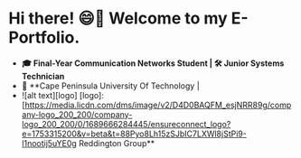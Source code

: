 # **Hi there! 😄👋 Welcome to my E-Portfolio.**  

- **🎓 Final-Year Communication Networks Student | 🛠 Junior Systems Technician**
- 📍 **Cape Peninsula University Of Technology |
- ![alt text][logo]
 [logo]:[https://media.licdn.com/dms/image/v2/D4D0BAQFM_esjNRR89g/company-logo_200_200/company-logo_200_200/0/1689666284445/ensureconnect_logo?e=1753315200&v=beta&t=88Pyo8Lh15zSJbIC7LXWl8jStPi9-l1nootij5uYE0g Reddington Group**
